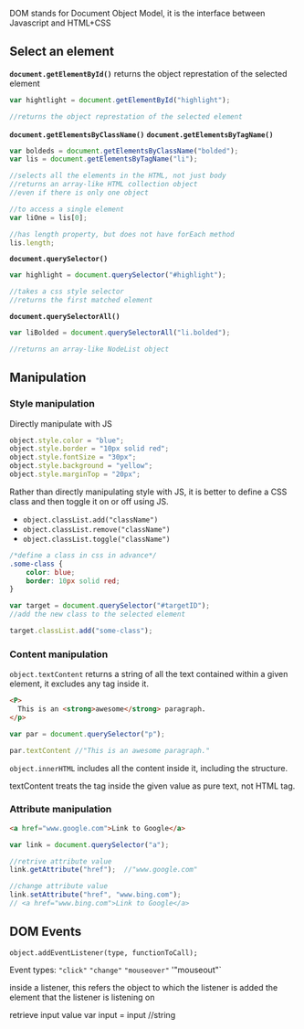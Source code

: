 

DOM stands for Document Object Model, it is the interface between Javascript and HTML+CSS

## Select an element 

**`document.getElementById()`** 
returns the object represtation of the selected element
```javascript
var hightlight = document.getElementById("highlight");

//returns the object represtation of the selected element
```

**`document.getElementsByClassName()`** 
**`document.getElementsByTagName()`**
```javascript
var boldeds = document.getElementsByClassName("bolded");
var lis = document.getElementsByTagName("li");

//selects all the elements in the HTML, not just body
//returns an array-like HTML collection object
//even if there is only one object

//to access a single element
var liOne = lis[0];

//has length property, but does not have forEach method
lis.length;
```

**`document.querySelector()`**
```javascript
var highlight = document.querySelector("#highlight");

//takes a css style selector
//returns the first matched element
```

**`document.querySelectorAll()`**
```javascript
var liBolded = document.querySelectorAll("li.bolded");

//returns an array-like NodeList object
```

## Manipulation
### Style manipulation
Directly manipulate with JS
```javascript
object.style.color = "blue";
object.style.border = "10px solid red";
object.style.fontSize = "30px";
object.style.background = "yellow";
object.style.marginTop = "20px";
```

Rather than directly manipulating style with JS, it is better to define a CSS class and then toggle it on or off using JS.
- `object.classList.add("className")` 
- `object.classList.remove("className")`
- `object.classList.toggle("className")`

```css
/*define a class in css in advance*/
.some-class {
    color: blue;
    border: 10px solid red;
}
```
```javascript
var target = document.querySelector("#targetID"); 
//add the new class to the selected element

target.classList.add("some-class");
```

### Content manipulation
`object.textContent` returns a string of all the text contained within a given element, it excludes any tag inside it.
```html
<P>
  This is an <strong>awesome</strong> paragraph.
</p>
```
```javascript
var par = document.querySelector("p");

par.textContent //"This is an awesome paragraph."
```
`object.innerHTML` includes all the content inside it, including the structure.

textContent treats the tag inside the given value as pure text, not HTML tag.

### Attribute manipulation
```html
<a href="www.google.com">Link to Google</a>
```
```javascript
var link = document.querySelector("a");

//retrive attribute value
link.getAttribute("href");  //"www.google.com"

//change attribute value
link.setAttribute("href", "www.bing.com"); 
// <a href="www.bing.com">Link to Google</a>
```

## DOM Events
`object.addEventListener(type, functionToCall);`

Event types:
`"click"`
`"change"`
`"mouseover"`
'"mouseout"`

inside a listener, this refers the object to which the listener is added
the element that the listener is listening on 

retrieve input value
 var input = 
 input //string